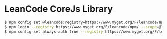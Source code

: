 LeanCode CoreJs Library
=====================

```sh
$ npm config set @leancode:registry=https://www.myget.org/F/leancode/npm/
$ npm login --registry https://www.myget.org/F/leancode/npm/ --scope=@leancode
$ npm config set always-auth true --registry https://www.myget.org/F/leancode/npm/
```
